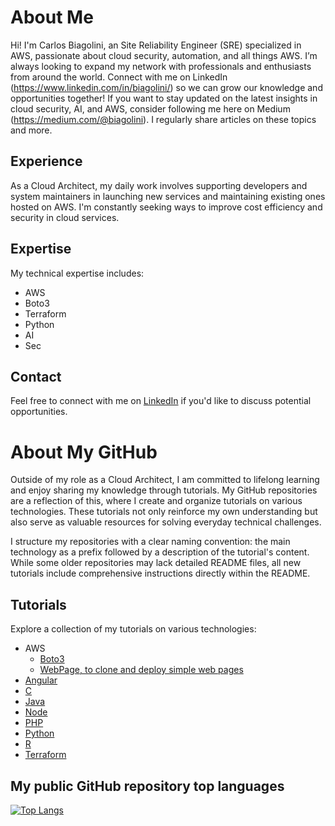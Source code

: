 # About Me

Hi! I'm Carlos Biagolini, an Site Reliability Engineer (SRE)  specialized in AWS, passionate about cloud security, automation, and all things AWS. I’m always looking to expand my network with professionals and enthusiasts from around the world. Connect with me on LinkedIn (https://www.linkedin.com/in/biagolini/) so we can grow our knowledge and opportunities together! If you want to stay updated on the latest insights in cloud security, AI, and AWS, consider following me here on Medium (https://medium.com/@biagolini). I regularly share articles on these topics and more.

## Experience

As a Cloud Architect, my daily work involves supporting developers and system maintainers in launching new services and maintaining existing ones hosted on AWS. I'm constantly seeking ways to improve cost efficiency and security in cloud services.

## Expertise

My technical expertise includes:

- AWS
- Boto3
- Terraform
- Python
- AI
- Sec

## Contact

Feel free to connect with me on [LinkedIn](https://www.linkedin.com/in/biagolini/) if you'd like to discuss potential opportunities.

# About My GitHub

Outside of my role as a Cloud Architect, I am committed to lifelong learning and enjoy sharing my knowledge through tutorials. My GitHub repositories are a reflection of this, where I create and organize tutorials on various technologies. These tutorials not only reinforce my own understanding but also serve as valuable resources for solving everyday technical challenges.

I structure my repositories with a clear naming convention: the main technology as a prefix followed by a description of the tutorial's content. While some older repositories may lack detailed README files, all new tutorials include comprehensive instructions directly within the README.

## Tutorials

Explore a collection of my tutorials on various technologies:

- AWS
  - [Boto3](https://github.com/biagolini/Boto3)
  - [WebPage, to clone and deploy simple web pages](https://github.com/biagolini/WebPages)
- [Angular](https://github.com/biagolini/Angular)
- [C](https://github.com/biagolini/C)
- [Java](https://github.com/biagolini/Java)
- [Node](https://github.com/biagolini/Node)
- [PHP](https://github.com/biagolini/Php)
- [Python](https://github.com/biagolini/Python)
- [R](https://github.com/biagolini/R)
- [Terraform](https://github.com/biagolini/Terraform)

## My public GitHub repository top languages 
[![Top Langs](https://github-readme-stats.vercel.app/api/top-langs/?username=biagolini&hide_progress=true)](https://github.com/biagolini/github-readme-stats)
